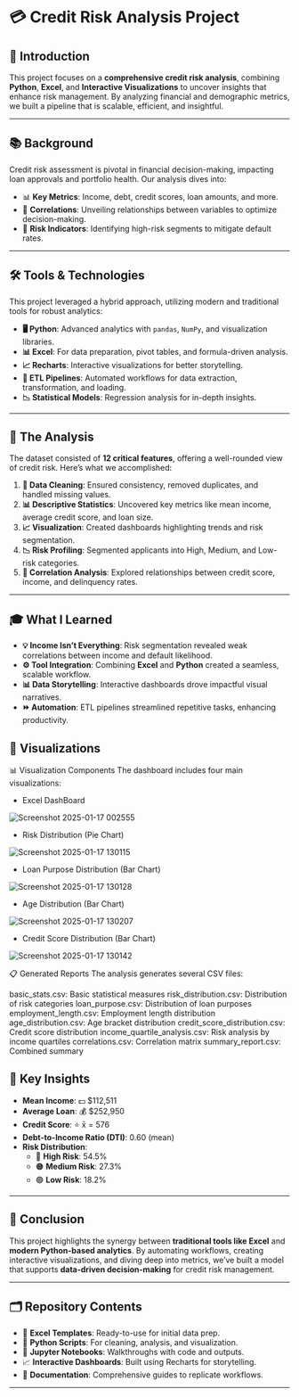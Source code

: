 # 💳 Credit Risk Analysis Project  

## 🌟 Introduction  
This project focuses on a **comprehensive credit risk analysis**, combining **Python**, **Excel**, and **Interactive Visualizations** to uncover insights that enhance risk management. By analyzing financial and demographic metrics, we built a pipeline that is scalable, efficient, and insightful.  

---

## 📚 Background  
Credit risk assessment is pivotal in financial decision-making, impacting loan approvals and portfolio health. Our analysis dives into:  
- 📊 **Key Metrics**: Income, debt, credit scores, loan amounts, and more.  
- 🧩 **Correlations**: Unveiling relationships between variables to optimize decision-making.  
- 🚩 **Risk Indicators**: Identifying high-risk segments to mitigate default rates.  

---

## 🛠️ Tools & Technologies  
This project leveraged a hybrid approach, utilizing modern and traditional tools for robust analytics:  
- **🖥️ Python**: Advanced analytics with `pandas`, `NumPy`, and visualization libraries.  
- **📊 Excel**: For data preparation, pivot tables, and formula-driven analysis.  
- **📈 Recharts**: Interactive visualizations for better storytelling.  
- **🔄 ETL Pipelines**: Automated workflows for data extraction, transformation, and loading.  
- **📉 Statistical Models**: Regression analysis for in-depth insights.  

---

## 🚀 The Analysis  
The dataset consisted of **12 critical features**, offering a well-rounded view of credit risk. Here’s what we accomplished:  
1. **🧹 Data Cleaning**: Ensured consistency, removed duplicates, and handled missing values.  
2. **📊 Descriptive Statistics**: Uncovered key metrics like mean income, average credit score, and loan size.  
3. **📈 Visualization**: Created dashboards highlighting trends and risk segmentation.  
4. **📉 Risk Profiling**: Segmented applicants into High, Medium, and Low-risk categories.  
5. **🔗 Correlation Analysis**: Explored relationships between credit score, income, and delinquency rates.  

---

## 🎓 What I Learned  
- **💡 Income Isn’t Everything**: Risk segmentation revealed weak correlations between income and default likelihood.  
- **⚙️ Tool Integration**: Combining **Excel** and **Python** created a seamless, scalable workflow.  
- **📊 Data Storytelling**: Interactive dashboards drove impactful visual narratives.  
- **⏩ Automation**: ETL pipelines streamlined repetitive tasks, enhancing productivity.  
## 📸 Visualizations
📊 Visualization Components
The dashboard includes four main visualizations:
- Excel DashBoard

![Screenshot 2025-01-17 002555](https://github.com/user-attachments/assets/5d2cbc05-8625-4abc-a306-a672b0892fa4)

- Risk Distribution (Pie Chart)

![Screenshot 2025-01-17 130115](https://github.com/user-attachments/assets/013e18c4-f14c-4348-89e3-8db3baf935e3)

- Loan Purpose Distribution (Bar Chart)

![Screenshot 2025-01-17 130128](https://github.com/user-attachments/assets/8a21ed8e-d1c7-47b4-8649-808f0d1d0fc2)

- Age Distribution (Bar Chart)

![Screenshot 2025-01-17 130207](https://github.com/user-attachments/assets/43261d28-5542-461b-940a-1333e86c1d5c)

- Credit Score Distribution (Bar Chart)

![Screenshot 2025-01-17 130142](https://github.com/user-attachments/assets/88411f94-3b80-4ce4-b296-7b39f7161804)

📋 Generated Reports
The analysis generates several CSV files:

basic_stats.csv: Basic statistical measures
risk_distribution.csv: Distribution of risk categories
loan_purpose.csv: Distribution of loan purposes
employment_length.csv: Employment length distribution
age_distribution.csv: Age bracket distribution
credit_score_distribution.csv: Credit score distribution
income_quartile_analysis.csv: Risk analysis by income quartiles
correlations.csv: Correlation matrix
summary_report.csv: Combined summary

## 🧾 Key Insights  
- **Mean Income**: 💵 $112,511  
- **Average Loan**: 💰 $252,950  
- **Credit Score**: ⭐ x̄ = 576  
- **Debt-to-Income Ratio (DTI)**: 0.60 (mean)  
- **Risk Distribution**:  
  - 🔴 **High Risk**: 54.5%  
  - 🟠 **Medium Risk**: 27.3%  
  - 🟢 **Low Risk**: 18.2%  

---

## 📌 Conclusion  
This project highlights the synergy between **traditional tools like Excel** and **modern Python-based analytics**. By automating workflows, creating interactive visualizations, and diving deep into metrics, we’ve built a model that supports **data-driven decision-making** for credit risk management.  

---

## 🗂️ Repository Contents  
- 📑 **Excel Templates**: Ready-to-use for initial data prep.  
- 📜 **Python Scripts**: For cleaning, analysis, and visualization.  
- 📘 **Jupyter Notebooks**: Walkthroughs with code and outputs.  
- 📈 **Interactive Dashboards**: Built using Recharts for storytelling.  
- 📄 **Documentation**: Comprehensive guides to replicate workflows.  

---


